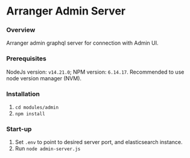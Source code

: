 # Arranger Admin Server

### Overview

Arranger admin graphql server for connection with Admin UI.

### Prerequisites

NodeJs version: `v14.21.0`; NPM version: `6.14.17`. Recommended to use node version manager (NVM).

### Installation

1. `cd modules/admin`
2. `npm install`

### Start-up

1. Set `.env` to point to desired server port, and elasticsearch instance.
2. Run `node admin-server.js`
